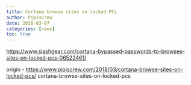 ```yaml
---
title: Cortana browse sites on locked PCs
author: PipisCrew
date: 2018-03-07
categories: [news]
toc: true
---
```


https://www.slashgear.com/cortana-bypassed-passwords-to-browses-sites-on-locked-pcs-06522461/

origin - https://www.pipiscrew.com/2018/03/cortana-browse-sites-on-locked-pcs/ cortana-browse-sites-on-locked-pcs